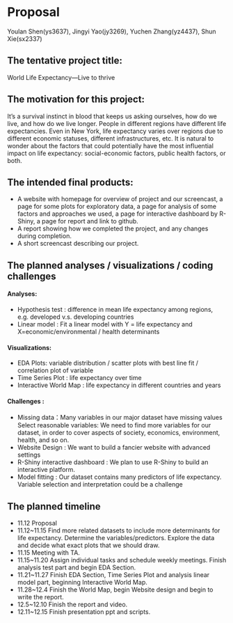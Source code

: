 Proposal
================
Youlan Shen(ys3637), Jingyi Yao(jy3269), Yuchen Zhang(yz4437), Shun
Xie(sx2337)

## The tentative project title:

World Life Expectancy—Live to thrive

## The motivation for this project:

It’s a survival instinct in blood that keeps us asking ourselves, how do
we live, and how do we live longer. People in different regions have
different life expectancies. Even in New York, life expectancy varies
over regions due to different economic statuses, different
infrastructures, etc. It is natural to wonder about the factors that
could potentially have the most influential impact on life expectancy:
social-economic factors, public health factors, or both.

## The intended final products:

-   A website with homepage for overview of project and our screencast,
    a page for some plots for exploratory data, a page for analysis of
    some factors and approaches we used, a page for interactive
    dashboard by R-Shiny, a page for report and link to github.
-   A report showing how we completed the project, and any changes
    during completion.
-   A short screencast describing our project.

## The planned analyses / visualizations / coding challenges

#### Analyses:

-   Hypothesis test : difference in mean life expectancy among regions,
    e.g. developed v.s. developing countries
-   Linear model : Fit a linear model with Y = life expectancy and
    X=economic/environmental / health determinants

#### Visualizations:

-   EDA Plots: variable distribution / scatter plots with best line fit
    / correlation plot of variable
-   Time Series Plot : life expectancy over time
-   Interactive World Map : life expectancy in different countries and
    years

#### Challenges :

-   Missing data：Many variables in our major dataset have missing
    values Select reasonable variables: We need to find more variables
    for our dataset, in order to cover aspects of society, economics,
    environment, health, and so on.
-   Website Design : We want to build a fancier website with advanced
    settings
-   R-Shiny interactive dashboard : We plan to use R-Shiny to build an
    interactive platform.
-   Model fitting : Our dataset contains many predictors of life
    expectancy. Variable selection and interpretation could be a
    challenge

## The planned timeline

-   11.12 Proposal
-   11.12\~11.15 Find more related datasets to include more determinants
    for life expectancy. Determine the variables/predictors. Explore the
    data and decide what exact plots that we should draw.
-   11.15 Meeting with TA.
-   11.15\~11.20 Assign individual tasks and schedule weekly meetings.
    Finish analysis test part and begin EDA Section.
-   11.21\~11.27 Finish EDA Section, Time Series Plot and analysis
    linear model part, beginning Interactive World Map.
-   11.28\~12.4 Finish the World Map, begin Website design and begin to
    write the report.
-   12.5\~12.10 Finish the report and video.
-   12.11\~12.15 Finish presentation ppt and scripts.
